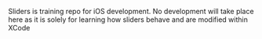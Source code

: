 Sliders is training repo for iOS development.
No development will take place here as it is solely for learning how sliders behave and are modified within XCode
